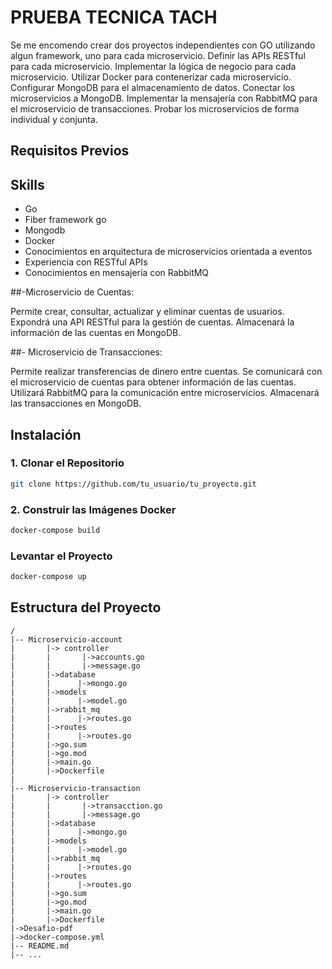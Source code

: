 # PRUEBA TECNICA TACH

Se me encomendo crear dos proyectos independientes con GO utilizando algun framework, uno para cada microservicio.
Definir las APIs RESTful para cada microservicio.
Implementar la lógica de negocio para cada microservicio.
Utilizar Docker para contenerizar cada microservicio.
Configurar MongoDB para el almacenamiento de datos.
Conectar los microservicios a MongoDB.
Implementar la mensajería con RabbitMQ para el microservicio de transacciones.
Probar los microservicios de forma individual y conjunta.

## Requisitos Previos

  ## Skills
  - Go
  - Fiber framework go
  - Mongodb
  - Docker
  - Conocimientos en arquitectura de microservicios orientada a eventos
  - Experiencia con RESTful APIs
  - Conocimientos en mensajería con RabbitMQ

  ##-Microservicio de Cuentas:

  Permite crear, consultar, actualizar y eliminar cuentas de usuarios.
  Expondrá una API RESTful para la gestión de cuentas.
  Almacenará la información de las cuentas en MongoDB.

  ##- Microservicio de Transacciones:

  Permite realizar transferencias de dinero entre cuentas.
  Se comunicará con el microservicio de cuentas para obtener información de las cuentas.
  Utilizará RabbitMQ para la comunicación entre microservicios.
  Almacenará las transacciones en MongoDB.

## Instalación

### 1. Clonar el Repositorio

```bash
git clone https://github.com/tu_usuario/tu_proyecto.git
```

### 2. Construir las Imágenes Docker

```bash
docker-compose build
```

### Levantar el Proyecto

```bash
docker-compose up
```

## Estructura del Proyecto
```
/
|-- Microservicio-account
|       |-> controller
|       |       |->accounts.go
|       |       |->message.go
|       |->database
|       |      |->mongo.go
|       |->models
|       |      |->model.go
|       |->rabbit_mq
|       |      |->routes.go
|       |->routes
|       |      |->routes.go
|       |->go.sum
|       |->go.mod
|       |->main.go
|       |->Dockerfile
|
|-- Microservicio-transaction
|       |-> controller
|       |       |->transacction.go
|       |       |->message.go
|       |->database
|       |      |->mongo.go
|       |->models
|       |      |->model.go
|       |->rabbit_mq
|       |      |->routes.go
|       |->routes
|       |      |->routes.go
|       |->go.sum
|       |->go.mod
|       |->main.go
|       |->Dockerfile
|->Desafio-pdf
|->docker-compose.yml
|-- README.md
|-- ...
```
